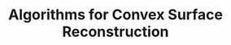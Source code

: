 ---
layout: project
title: Algorithms for Convex Surface Reconstruction
icon: 🏔️
year: 2025
summary: (MIT SGI) Reconstructing a far-field reflector surface using Optimal Transport (OT).
tags: [geometry processing]
status: active
github: https://github.com/Ehsan494/Algorithms-for-convex-surface-reconstruction
hero: /assets/img/placeholder.png
gradient: "linear-gradient(135deg, #5fffe7ff, #002fffff)"
pdfs: []
---